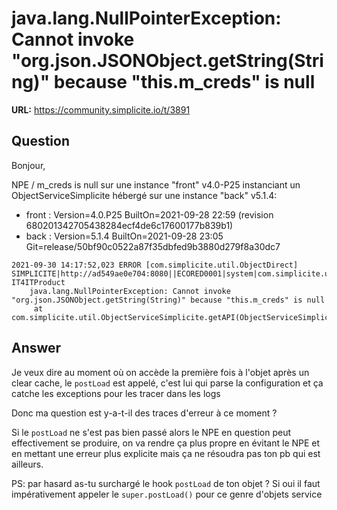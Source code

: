 # java.lang.NullPointerException: Cannot invoke "org.json.JSONObject.getString(String)" because "this.m_creds" is null

**URL:** https://community.simplicite.io/t/3891

## Question
Bonjour,

NPE / m_creds is null sur une instance "front" v4.0-P25 instanciant un ObjectServiceSimplicite hébergé sur une instance "back" v5.1.4:

* front : Version=4.0.P25 BuiltOn=2021-09-28 22:59 (revision 680201342705438284ecf4de6c17600177b839b1)
* back : Version=5.1.4 BuiltOn=2021-09-28 23:05 Git=release/50bf90c0522a87f35dbfed9b3880d279f8a30dc7

```
2021-09-30 14:17:52,023 ERROR [com.simplicite.util.ObjectDirect] SIMPLICITE|http://ad549ae0e704:8080||ECORED0001|system|com.simplicite.util.ObjectDirect|search||Erreur IT4ITProduct
    java.lang.NullPointerException: Cannot invoke "org.json.JSONObject.getString(String)" because "this.m_creds" is null
     at com.simplicite.util.ObjectServiceSimplicite.getAPI(ObjectServiceSimplicite.java:47)

```

## Answer
Je veux dire au moment où on accède la première fois à l'objet après un clear cache, le `postLoad` est appelé, c'est lui qui parse la configuration et ça catche les exceptions pour les tracer dans les logs

Donc ma question est y-a-t-il des traces d'erreur à ce moment ?

Si le `postLoad` ne s'est pas bien passé alors le NPE en question peut effectivement se produire, on va rendre ça plus propre en évitant le NPE et en mettant une erreur plus explicite mais ça ne résoudra pas ton pb qui est ailleurs.

PS: par hasard as-tu surchargé le hook `postLoad` de ton objet ? Si oui il faut impérativement appeler le `super.postLoad()` pour ce genre d'objets service

